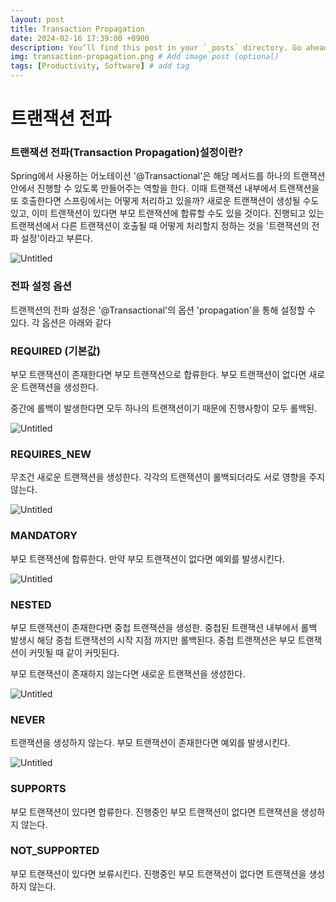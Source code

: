```yaml
---
layout: post
title: Transaction Propagation
date: 2024-02-16 17:39:00 +0900
description: You’ll find this post in your `_posts` directory. Go ahead and edit it and re-build the site to see your changes. # Add post description (optional)
img: transaction-propagation.png # Add image post (optional)
tags: [Productivity, Software] # add tag
---
```


# 트랜잭션 전파

### 트랜잭션 전파(Transaction Propagation)설정이란?

Spring에서 사용하는 어노테이션 '@Transactional'은 해당 메서드를 하나의 트랜잭션 안에서 진행할 수 있도록 만들어주는 역할을 한다. 이때 트랜잭션 내부에서 트랜잭션을 또 호출한다면 스프링에서는 어떻게 처리하고 있을까? 새로운 트랜잭션이 생성될 수도 있고, 이미 트랜잭션이 있다면 부모 트랜잭션에 합류할 수도 있을 것이다. 진행되고 있는 트랜잭션에서 다른 트랜잭션이 호출될 때 어떻게 처리할지 정하는 것을 '트랜잭션의 전파 설정'이라고 부른다.

![Untitled](/assets/img/tr1.png)

### 전파 설정 옵션

트랜잭션의 전파 설정은 '@Transactional'의 옵션 'propagation'을 통해 설정할 수 있다. 각 옵션은 아래와 같다

### **REQUIRED (기본값)**

부모 트랜잭션이 존재한다면 부모 트랜잭션으로 합류한다. 부모 트랜잭션이 없다면 새로운 트랜잭션을 생성한다.

중간에 롤백이 발생한다면 모두 하나의 트랜잭션이기 때문에 진행사항이 모두 롤백된.

![Untitled](/assets/img/tr2.png)

### REQUIRES_NEW

무조건 새로운 트랜잭션을 생성한다. 각각의 트랜잭션이 롤백되더라도 서로 영향을 주지 않는다.

![Untitled](/assets/img/tr3.png)
### MANDATORY

부모 트랜잭션에 합류한다. 만약 부모 트랜잭션이 없다면 예외를 발생시킨다.

![Untitled](/assets/img/tr4.png)
### NESTED

부모 트랜잭션이 존재한다면 중첩 트랜잭션을 생성한. 중첩된 트랜잭션 내부에서 롤백 발생시 해당 중첩 트랜잭션의 시작 지점 까지만 롤백된다. 중첩 트랜잭션은 부모 트랜잭션이 커밋될 때 같이 커밋된다.

부모 트랜잭션이 존재하지 않는다면 새로운 트랜잭션을 생성한다.

![Untitled](/assets/img/tr5.png)
### NEVER

트랜잭션을 생성하지 않는다. 부모 트랜잭션이 존재한다면 예외를 발생시킨다.

![Untitled](/assets/img/tr6.png)

### SUPPORTS

부모 트랜잭션이 있다면 합류한다. 진행중인 부모 트랜잭션이 없다면 트랜잭션을 생성하지 않는다.

### NOT_SUPPORTED

부모 트랜잭션이 있다면 보류시킨다. 진행중인 부모 트랜잭션이 없다면 트랜잭션을 생성하지 않는다.